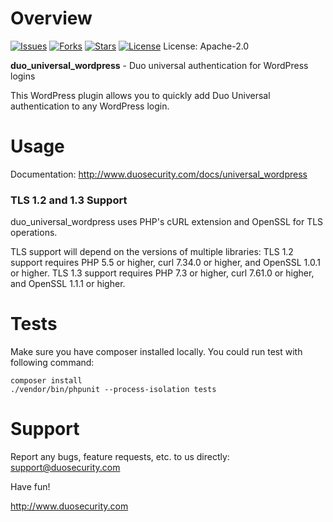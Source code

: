 # Overview

[![Issues](https://img.shields.io/github/issues/duosecurity/duo_universal_wordpress)](https://github.com/duosecurity/duo_universal_wordpress/issues)
[![Forks](https://img.shields.io/github/forks/duosecurity/duo_universal_wordpress)](https://github.com/duosecurity/duo_universal_wordpress/network/members)
[![Stars](https://img.shields.io/github/stars/duosecurity/duo_universal_wordpress)](https://github.com/duosecurity/duo_univerasl_wordpress/stargazers)
[![License](https://img.shields.io/badge/License-View%20License-orange)](https://github.com/duosecurity/duo_universal_wordpress/blob/master/LICENSE)
License: Apache-2.0

**duo_universal_wordpress** - Duo universal authentication for WordPress logins

This WordPress plugin allows you to quickly add Duo Universal authentication to any WordPress login.

# Usage

Documentation: <http://www.duosecurity.com/docs/universal_wordpress>

### TLS 1.2 and 1.3 Support

duo_universal_wordpress uses PHP's cURL extension and OpenSSL for TLS operations.

TLS support will depend on the versions of multiple libraries:
TLS 1.2 support requires PHP 5.5 or higher, curl 7.34.0 or higher, and OpenSSL 1.0.1 or higher.
TLS 1.3 support requires PHP 7.3 or higher, curl 7.61.0 or higher, and OpenSSL 1.1.1 or higher.

# Tests

Make sure you have composer installed locally.
You could run test with following command:

```
composer install
./vendor/bin/phpunit --process-isolation tests
```

# Support

Report any bugs, feature requests, etc. to us directly:
support@duosecurity.com

Have fun!

<http://www.duosecurity.com>
